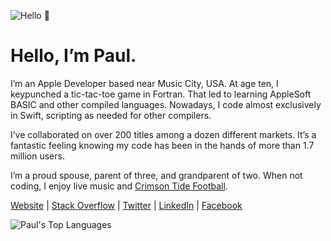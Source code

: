![Hello 👋](https://i.imgur.com/gg8w1dM.png)

Hello, I’m Paul.
===

I’m an Apple Developer based near Music City, USA. At age ten, I keypunched a tic-tac-toe game in Fortran. That led to learning AppleSoft BASIC and other compiled languages. Nowadays, I code almost exclusively in Swift, scripting as needed for other compilers.

I’ve collaborated on over 200 titles among a dozen different markets. It’s a fantastic feeling knowing my code has been in the hands of more than 1.7 million users.

I’m a proud spouse, parent of three, and grandparent of two. When not coding, I enjoy live music and <a href="https://en.wikipedia.org/wiki/Alabama_Crimson_Tide_football" target="_blank">Crimson Tide Football</a>.

<a href="https://adams.io" target="_blank">Website</a> | <a href="https://stackoverflow.com/cv/pkadams67" target="_blank">Stack Overflow</a> | <a href="https://www.twitter.com/pkadams67" target="_blank">Twitter</a> | <a href="https://www.linkedin.com/in/pkadams67" target="_blank">LinkedIn</a> | <a href="http://facebook.com/pkadams67" target="_blank">Facebook</a> 

![Paul's Top Languages](https://github-readme-stats.vercel.app/api/top-langs/?username=pkadams67&layout=compact)
